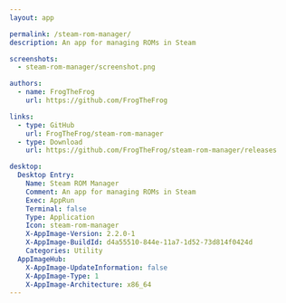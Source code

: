 ```yaml
---
layout: app

permalink: /steam-rom-manager/
description: An app for managing ROMs in Steam

screenshots:
  - steam-rom-manager/screenshot.png

authors:
  - name: FrogTheFrog
    url: https://github.com/FrogTheFrog

links:
  - type: GitHub
    url: FrogTheFrog/steam-rom-manager
  - type: Download
    url: https://github.com/FrogTheFrog/steam-rom-manager/releases

desktop:
  Desktop Entry:
    Name: Steam ROM Manager
    Comment: An app for managing ROMs in Steam
    Exec: AppRun
    Terminal: false
    Type: Application
    Icon: steam-rom-manager
    X-AppImage-Version: 2.2.0-1
    X-AppImage-BuildId: d4a55510-844e-11a7-1d52-73d814f0424d
    Categories: Utility
  AppImageHub:
    X-AppImage-UpdateInformation: false
    X-AppImage-Type: 1
    X-AppImage-Architecture: x86_64
---
```

